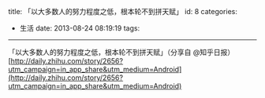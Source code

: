 title: 「以大多数人的努力程度之低，根本轮不到拼天赋」
id: 8
categories:
  - 生活
date: 2013-08-24 08:19:19
tags:
---

「以大多数人的努力程度之低，根本轮不到拼天赋」（分享自 @知乎日报） [http://daily.zhihu.com/story/2656?utm_campaign=in_app_share&utm_medium=Android](http://daily.zhihu.com/story/2656?utm_campaign=in_app_share&utm_medium=Android)